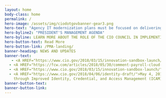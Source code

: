 ```yaml
---
layout: home
body-class: home
permalink: /
hero-image: /assets/img/ciodotgovbanner-gear3.png
hero-text: "Agency IT modernization plans must be focused on delivering better service to the public, and in doing so should be developed in furtherance of these priorities. This will result in building and maintaining a modern, secure, and resilient IT, which improves the lives of the American public."
hero-byline2: "PRESIDENT'S MANAGEMENT AGENDA"
hero-byline: LEARN MORE ABOUT THE ROLE OF THE CIO COUNCIL IN IMPLEMENTING THE CROSS-AGENCY PRIORITY GOALS.
hero-button-text: Read More
hero-button-link: /PMA-landing/
banner-heading: NEWS AND UPDATES
banner-text: 
   - <A HREF="https://www.cio.gov/2018/03/15/innovation-sandbox-launch/">May 30, 2018 - EO 13800 and Updates on Federal IT Modernization Efforts</A> <br><br>
  - <A HREF="https://fcw.com/articles/2018/05/30/comment-payroll-cloud-gsa-angerman.aspx">May 30, 2018 - The time to modernize government payroll systems is now [FCW]</A> <br><br>
  - <A HREF="https://www.cio.gov/2018/03/15/innovation-sandbox-launch/">March 15, 2018 READ THE LATEST FROM THE CIO COMMUNITY</A> <br><br>
  - <A HREF="https://www.cio.gov/2018/04/06/identity-draft/">May 4, 2018 Strengthening the Cybersecurity of Federal Agencies 
    through Improved Identity, Credential, and Access Management (ICAM)</A>
banner-button-text: 
banner-button-link: 
---
```

